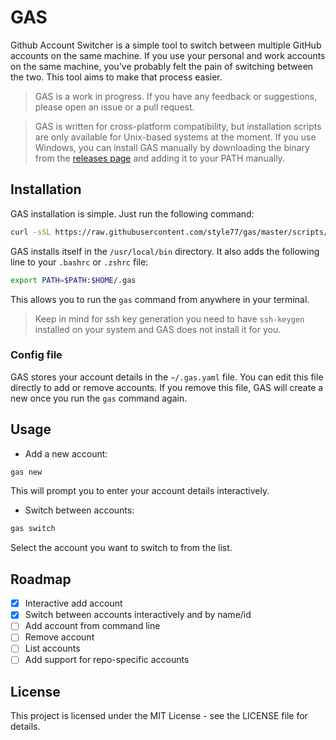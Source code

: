 # GAS

Github Account Switcher is a simple tool to switch between multiple GitHub accounts on the same machine. If you use your personal and work accounts on the same machine, you've probably felt the pain of switching between the two. This tool aims to make that process easier.

> GAS is a work in progress. If you have any feedback or suggestions, please open an issue or a pull request.

> GAS is written for cross-platform compatibility, but installation scripts are only available for Unix-based systems at the moment. If you use Windows, you can install GAS manually by downloading the binary from the [releases page](https://github.com/style77/gas/releases) and adding it to your PATH manually.

## Installation

GAS installation is simple. Just run the following command:

```bash
curl -sSL https://raw.githubusercontent.com/style77/gas/master/scripts/install.sh | bash
```

GAS installs itself in the `/usr/local/bin` directory. It also adds the following line to your `.bashrc` or `.zshrc` file:

```bash
export PATH=$PATH:$HOME/.gas
```

This allows you to run the `gas` command from anywhere in your terminal.

> Keep in mind for ssh key generation you need to have `ssh-keygen` installed on your system and GAS does not install it for you.

### Config file

GAS stores your account details in the `~/.gas.yaml` file. You can edit this file directly to add or remove accounts.
If you remove this file, GAS will create a new once you run the `gas` command again.

## Usage

- Add a new account:

```bash
gas new
```

This will prompt you to enter your account details interactively.

- Switch between accounts:

```bash
gas switch
```

Select the account you want to switch to from the list.

## Roadmap

- [x] Interactive add account
- [x] Switch between accounts interactively and by name/id
- [ ] Add account from command line
- [ ] Remove account
- [ ] List accounts
- [ ] Add support for repo-specific accounts

## License
This project is licensed under the MIT License - see the LICENSE file for details.
